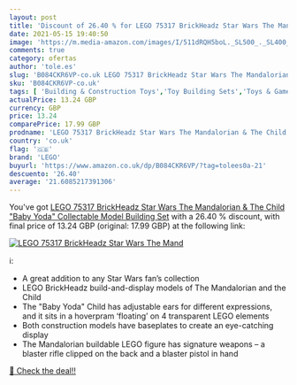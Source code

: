 ```yaml
---
layout: post
title: 'Discount of 26.40 % for LEGO 75317 BrickHeadz Star Wars The Mand'
date: 2021-05-15 19:40:50
image: 'https://m.media-amazon.com/images/I/511dRQH5boL._SL500_._SL400_.jpg'
comments: true
category: ofertas
author: 'tole.es'
slug: 'B084CKR6VP-co.uk LEGO 75317 BrickHeadz Star Wars The Mandalorian & The...'
sku: 'B084CKR6VP-co.uk'
tags: [ 'Building & Construction Toys','Toy Building Sets','Toys & Games','Toys Store','lego', ]
actualPrice: 13.24 GBP
currency: GBP
price: 13.24
comparePrice: 17.99 GBP
prodname: 'LEGO 75317 BrickHeadz Star Wars The Mandalorian & The Child "Baby Yoda" Collectable Model Building Set'
country: 'co.uk'
flag: '🇬🇧'
brand: 'LEGO'
buyurl: 'https://www.amazon.co.uk/dp/B084CKR6VP/?tag=tolees0a-21'
descuento: '26.40'
average: '21.6085217391306'
---
```


You've got [LEGO 75317 BrickHeadz Star Wars The Mandalorian & The Child "Baby Yoda" Collectable Model Building Set](https://www.amazon.co.uk/dp/B084CKR6VP/?tag=tolees0a-21) with a  26.40 % discount, with final price of 13.24 GBP (original: 17.99 GBP) at the following link:

[![LEGO 75317 BrickHeadz Star Wars The Mand](https://m.media-amazon.com/images/I/511dRQH5boL._SL500_._SL400_.jpg)](https://www.amazon.co.uk/dp/B084CKR6VP/?tag=tolees0a-21)

ℹ️:

- A great addition to any Star Wars fan’s collection
- LEGO BrickHeadz build-and-display models of The Mandalorian and the Child
- The "Baby Yoda" Child has adjustable ears for different expressions, and it sits in a hoverpram ‘floating’ on 4 transparent LEGO elements
- Both construction models have baseplates to create an eye-catching display
- The Mandalorian buildable LEGO figure has signature weapons – a blaster rifle clipped on the back and a blaster pistol in hand

[🛒 Check the deal!!](https://www.amazon.co.uk/dp/B084CKR6VP/?tag=tolees0a-21)
